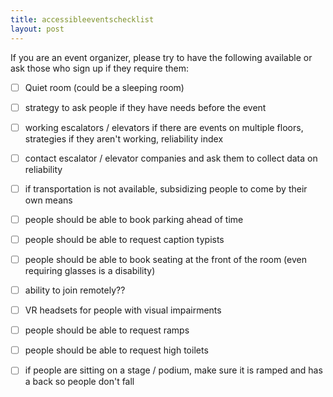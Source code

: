 ```yaml
---
title: accessibleeventschecklist
layout: post
---
```


If you are an event organizer, please try to have the following available or ask those who sign up if they require them:

- [ ] Quiet room (could be a sleeping room)
- [ ] strategy to ask people if they have needs before the event
- [ ] working escalators / elevators if there are events on multiple floors, strategies if they aren't working, reliability index
- [ ] contact escalator / elevator companies and ask them to collect data on reliability
- [ ] if transportation is not available, subsidizing people to come by their own means
- [ ] people should be able to book parking ahead of time
- [ ] people should be able to request caption typists
- [ ] people should be able to book seating at the front of the room (even requiring glasses is a disability)
- [ ] ability to join remotely??
- [ ] VR headsets for people with visual impairments
- [ ] people should be able to request ramps
- [ ] people should be able to request high toilets
- [ ] if people are sitting on a stage / podium, make sure it is ramped and has a back so people don't fall


